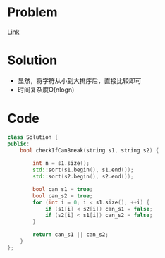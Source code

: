 # Problem
[Link](https://leetcode-cn.com/problems/check-if-a-string-can-break-another-string/)

# Solution

* 显然，将字符从小到大排序后，直接比较即可
* 时间复杂度O(nlogn)

# Code
```cpp
class Solution {
public:
    bool checkIfCanBreak(string s1, string s2) {
        
        int n = s1.size();
        std::sort(s1.begin(), s1.end());
        std::sort(s2.begin(), s2.end());

        bool can_s1 = true;
        bool can_s2 = true;
        for (int i = 0; i < s1.size(); ++i) {
            if (s1[i] < s2[i]) can_s1 = false;
            if (s2[i] < s1[i]) can_s2 = false;
        }

        return can_s1 || can_s2;
    }
};
```